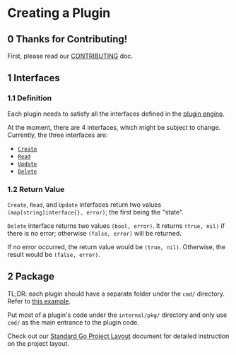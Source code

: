 # Creating a Plugin

## 0 Thanks for Contributing!

First, please read our [CONTRIBUTING](https://github.com/devstream-io/devstream/blob/main/CONTRIBUTING.md) doc.

## 1 Interfaces

### 1.1 Definition

Each plugin needs to satisfy all the interfaces defined in the [plugin engine](https://github.com/devstream-io/devstream/blob/main/internal/pkg/pluginengine/plugin.go#L10).

At the moment, there are 4 interfaces, which might be subject to change. Currently, the three interfaces are:

- [`Create`](https://github.com/devstream-io/devstream/blob/main/internal/pkg/pluginengine/plugin.go#L12)
- [`Read`](https://github.com/devstream-io/devstream/blob/main/internal/pkg/pluginengine/plugin.go#L13)
- [`Update`](https://github.com/devstream-io/devstream/blob/main/internal/pkg/pluginengine/plugin.go#L14)
- [`Delete`](https://github.com/devstream-io/devstream/blob/main/internal/pkg/pluginengine/plugin.go#L16)

### 1.2 Return Value

`Create`, `Read`, and `Update` interfaces return two values `(map[string]interface{}, error)`; the first being the "state".

`Delete` interface returns two values `(bool, error)`. It returns `(true, nil)` if there is no error; otherwise `(false, error)` will be returned.

If no error occurred, the return value would be `(true, nil)`. Otherwise, the result would be `(false, error)`.

## 2 Package

TL;DR: each plugin should have a separate folder under the `cmd/` directory. Refer to [this example](https://github.com/devstream-io/devstream/blob/main/cmd/plugin/githubactions-golang/main.go).

Put most of a plugin's code under the `internal/pkg/` directory and only use `cmd/` as the main entrance to the plugin code.

Check out our [Standard Go Project Layout](project-layout) document for detailed instruction on the project layout.

